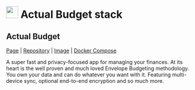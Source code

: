 # <img alt="" src="https://cdn.jsdelivr.net/gh/walkxcode/dashboard-icons/png/actual.png" height="32px"> Actual Budget stack

## Actual Budget

[Page](https://actualbudget.org/) |
[Repository](https://github.com/actualbudget/actual) |
[Image](https://hub.docker.com/r/actualbudget/actual-server) |
[Docker Compose](https://github.com/actualbudget/actual-server/blob/master/docker-compose.yml)

A super fast and privacy-focused app for managing your finances. At its heart is
the well proven and much loved Envelope Budgeting methodology. You own your data
and can do whatever you want with it. Featuring multi-device sync, optional
end-to-end encryption and so much more.
